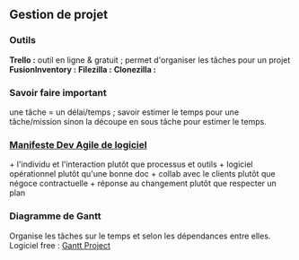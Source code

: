 ## Gestion de projet

### Outils

**Trello :** outil en ligne & gratuit ; permet d'organiser les tâches pour un projet
**FusionInventory :**
**Filezilla :**
**Clonezilla :**

### Savoir faire important

une tâche = un délai/temps ; savoir estimer le temps pour une tâche/mission sinon la découpe en sous tâche pour estimer le temps.


### **[Manifeste Dev Agile de logiciel](https://manifesteagile.fr/)**

\+ l'individu et l'interaction plutôt que processus et outils
\+ logiciel opérationnel plutôt qu'une bonne doc
\+ collab avec le clients plutôt que négoce contractuelle
\+ réponse au changement plutôt que respecter un plan

### Diagramme de Gantt

Organise les tâches sur le temps et selon les dépendances entre elles.
Logiciel free : [Gantt Project](https://www.ganttproject.biz/download/free)